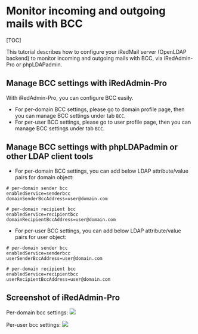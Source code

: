 # Monitor incoming and outgoing mails with BCC

[TOC]

This tutorial describes how to configure your iRedMail server (OpenLDAP backend)
to monitor incoming and outgoing mails with BCC, via iRedAdmin-Pro or phpLDAPadmin.

## Manage BCC settings with iRedAdmin-Pro

With iRedAdmin-Pro, you can configure BCC easily.

* For per-domain BCC settings, please go to domain profile page, then you can
manage BCC settings under tab `BCC`.
* For per-user BCC settings, please go to user profile page, then you can
manage BCC settings under tab `BCC`.

## Manage BCC settings with phpLDAPadmin or other LDAP client tools

* For per-domain BCC settings, you can add below LDAP attribute/value pairs
for domain object:

```
# per-domain sender bcc
enabledService=senderbcc
domainSenderBccAddress=user@domain.com

# per-domain recipient bcc
enabledService=recipientbcc
domainRecipientBccAddress=user@domain.com
```

* For per-user BCC settings, you can add below LDAP attribute/value pairs
for user object:

```
# per-domain sender bcc
enabledService=senderbcc
userSenderBccAddress=user@domain.com

# per-domain recipient bcc
enabledService=recipientbcc
userRecipientBccAddress=user@domain.com
```

## Screenshot of iRedAdmin-Pro

Per-domain bcc settings:
![](../images/iredadmin/domain_profile_bcc.png)

Per-user bcc settings:
![](../images/iredadmin/user_profile_bcc.png)


